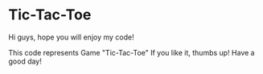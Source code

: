 # Tic-Tac-Toe
Hi guys, hope you will enjoy my code!

This code represents Game "Tic-Tac-Toe"
If you like it, thumbs up!
Have a good day!
